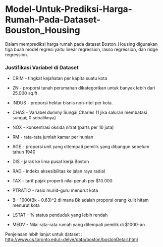 # Model-Untuk-Prediksi-Harga-Rumah-Pada-Dataset-Bouston_Housing
Dalam memprediksi harga rumah pada dataset Boston_Housing digunakan tiga buah model regresi yaitu linear regression, lasso regression, dan ridge regression.

### Justifikasi Variabel di Dataset
- CRIM - tingkat kejahatan per kapita suatu kota
- ZN - proporsi tanah perumahan dikategorikan untuk banyak lebih dari 25.000 sq.ft.
- INDUS - proporsi hektar bisnis non-ritel per kota.
- CHAS - Variabel dummy Sungai Charles (1 jika saluran membatasi sungai; 0 sebaliknya)
- NOX - konsentrasi oksida nitrat (parts per 10 juta)
- RM - rata-rata jumlah kamar per hunian
- AGE - proporsi unit yang ditempati pemilik yang dibangun sebelum tahun 1940
- DIS - jarak ke lima pusat kerja Boston
- RAD - indeks aksesibilitas ke jalan raya radial
- TAX - tarif pajak properti nilai penuh per $10.000

- PTRATIO - rasio murid-guru menurut kota
- B - 1000(Bk - 0.63)^2 di mana Bk adalah proporsi orang kulit hitam menurut kota
- LSTAT - % status penduduk yang lebih rendah
- MEDV - Nilai rata-rata rumah yang ditempati pemilik di $1000-an

Penjelasan lebih lanjut untuk dataset : http://www.cs.toronto.edu/~delve/data/boston/bostonDetail.html
